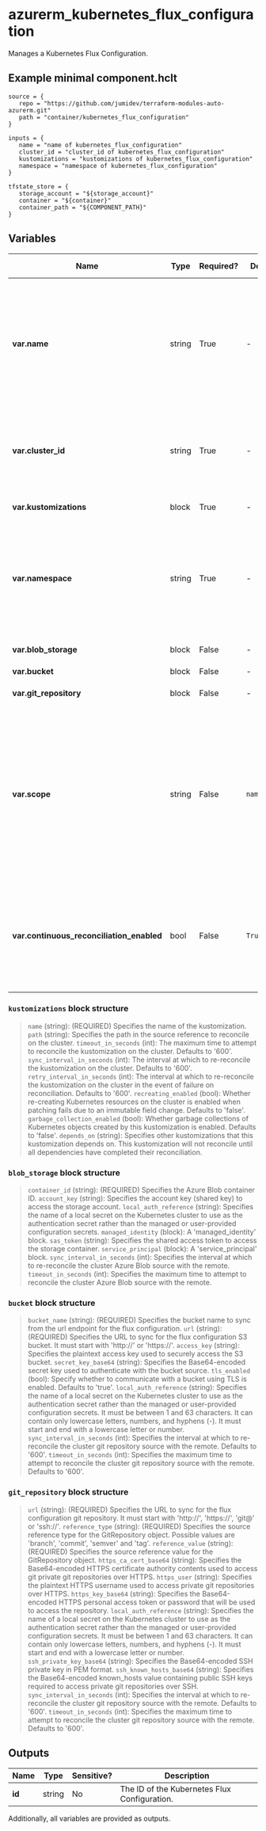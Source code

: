 # azurerm_kubernetes_flux_configuration

Manages a Kubernetes Flux Configuration.

## Example minimal component.hclt

```hcl
source = {
   repo = "https://github.com/jumidev/terraform-modules-auto-azurerm.git" 
   path = "container/kubernetes_flux_configuration" 
}

inputs = {
   name = "name of kubernetes_flux_configuration" 
   cluster_id = "cluster_id of kubernetes_flux_configuration" 
   kustomizations = "kustomizations of kubernetes_flux_configuration" 
   namespace = "namespace of kubernetes_flux_configuration" 
}

tfstate_store = {
   storage_account = "${storage_account}" 
   container = "${container}" 
   container_path = "${COMPONENT_PATH}" 
}

```

## Variables

| Name | Type | Required? |  Default  |  possible values |  Description |
| ---- | ---- | --------- |  ----------- | ----------- | ----------- |
| **var.name** | string | True | -  |  -  |  Specifies the name which should be used for this Kubernetes Flux Configuration. Changing this forces a new Kubernetes Flux Configuration to be created. | 
| **var.cluster_id** | string | True | -  |  -  |  Specifies the Cluster ID. Changing this forces a new Kubernetes Cluster Extension to be created. | 
| **var.kustomizations** | block | True | -  |  -  |  A `kustomizations` block. | 
| **var.namespace** | string | True | -  |  -  |  Specifies the namespace to which this configuration is installed to. Changing this forces a new Kubernetes Flux Configuration to be created. | 
| **var.blob_storage** | block | False | -  |  -  |  An `blob_storage` block. | 
| **var.bucket** | block | False | -  |  -  |  A `bucket` block. | 
| **var.git_repository** | block | False | -  |  -  |  A `git_repository` block. | 
| **var.scope** | string | False | `namespace`  |  `cluster`, `namespace`  |  Specifies the scope at which the operator will be installed. Possible values are `cluster` and `namespace`. Defaults to `namespace`. Changing this forces a new Kubernetes Flux Configuration to be created. | 
| **var.continuous_reconciliation_enabled** | bool | False | `True`  |  -  |  Whether the configuration will keep its reconciliation of its kustomizations and sources with the repository. Defaults to `true`. | 

### `kustomizations` block structure

> `name` (string): (REQUIRED) Specifies the name of the kustomization.
> `path` (string): Specifies the path in the source reference to reconcile on the cluster.
> `timeout_in_seconds` (int): The maximum time to attempt to reconcile the kustomization on the cluster. Defaults to '600'.
> `sync_interval_in_seconds` (int): The interval at which to re-reconcile the kustomization on the cluster. Defaults to '600'.
> `retry_interval_in_seconds` (int): The interval at which to re-reconcile the kustomization on the cluster in the event of failure on reconciliation. Defaults to '600'.
> `recreating_enabled` (bool): Whether re-creating Kubernetes resources on the cluster is enabled when patching fails due to an immutable field change. Defaults to 'false'.
> `garbage_collection_enabled` (bool): Whether garbage collections of Kubernetes objects created by this kustomization is enabled. Defaults to 'false'.
> `depends_on` (string): Specifies other kustomizations that this kustomization depends on. This kustomization will not reconcile until all dependencies have completed their reconciliation.

### `blob_storage` block structure

> `container_id` (string): (REQUIRED) Specifies the Azure Blob container ID.
> `account_key` (string): Specifies the account key (shared key) to access the storage account.
> `local_auth_reference` (string): Specifies the name of a local secret on the Kubernetes cluster to use as the authentication secret rather than the managed or user-provided configuration secrets.
> `managed_identity` (block): A 'managed_identity' block.
> `sas_token` (string): Specifies the shared access token to access the storage container.
> `service_principal` (block): A 'service_principal' block.
> `sync_interval_in_seconds` (int): Specifies the interval at which to re-reconcile the cluster Azure Blob source with the remote.
> `timeout_in_seconds` (int): Specifies the maximum time to attempt to reconcile the cluster Azure Blob source with the remote.

### `bucket` block structure

> `bucket_name` (string): (REQUIRED) Specifies the bucket name to sync from the url endpoint for the flux configuration.
> `url` (string): (REQUIRED) Specifies the URL to sync for the flux configuration S3 bucket. It must start with 'http://' or 'https://'.
> `access_key` (string): Specifies the plaintext access key used to securely access the S3 bucket.
> `secret_key_base64` (string): Specifies the Base64-encoded secret key used to authenticate with the bucket source.
> `tls_enabled` (bool): Specify whether to communicate with a bucket using TLS is enabled. Defaults to 'true'.
> `local_auth_reference` (string): Specifies the name of a local secret on the Kubernetes cluster to use as the authentication secret rather than the managed or user-provided configuration secrets. It must be between 1 and 63 characters. It can contain only lowercase letters, numbers, and hyphens (-). It must start and end with a lowercase letter or number.
> `sync_interval_in_seconds` (int): Specifies the interval at which to re-reconcile the cluster git repository source with the remote. Defaults to '600'.
> `timeout_in_seconds` (int): Specifies the maximum time to attempt to reconcile the cluster git repository source with the remote. Defaults to '600'.

### `git_repository` block structure

> `url` (string): (REQUIRED) Specifies the URL to sync for the flux configuration git repository. It must start with 'http://', 'https://', 'git@' or 'ssh://'.
> `reference_type` (string): (REQUIRED) Specifies the source reference type for the GitRepository object. Possible values are 'branch', 'commit', 'semver' and 'tag'.
> `reference_value` (string): (REQUIRED) Specifies the source reference value for the GitRepository object.
> `https_ca_cert_base64` (string): Specifies the Base64-encoded HTTPS certificate authority contents used to access git private git repositories over HTTPS.
> `https_user` (string): Specifies the plaintext HTTPS username used to access private git repositories over HTTPS.
> `https_key_base64` (string): Specifies the Base64-encoded HTTPS personal access token or password that will be used to access the repository.
> `local_auth_reference` (string): Specifies the name of a local secret on the Kubernetes cluster to use as the authentication secret rather than the managed or user-provided configuration secrets. It must be between 1 and 63 characters. It can contain only lowercase letters, numbers, and hyphens (-). It must start and end with a lowercase letter or number.
> `ssh_private_key_base64` (string): Specifies the Base64-encoded SSH private key in PEM format.
> `ssh_known_hosts_base64` (string): Specifies the Base64-encoded known_hosts value containing public SSH keys required to access private git repositories over SSH.
> `sync_interval_in_seconds` (int): Specifies the interval at which to re-reconcile the cluster git repository source with the remote. Defaults to '600'.
> `timeout_in_seconds` (int): Specifies the maximum time to attempt to reconcile the cluster git repository source with the remote. Defaults to '600'.



## Outputs

| Name | Type | Sensitive? | Description |
| ---- | ---- | --------- | --------- |
| **id** | string | No  | The ID of the Kubernetes Flux Configuration. | 

Additionally, all variables are provided as outputs.
